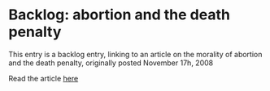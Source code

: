# Backlog: abortion and the death penalty

This entry is a backlog entry, linking to an article on the morality of abortion and the death penalty, originally posted November 17h, 2008

Read the article <a href="http://pomax.livejournal.com/#entry_10290" target="_blank">here</a>
